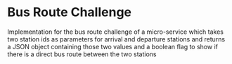 # Bus Route Challenge

Implementation for the bus route challenge of a micro-service which takes two station ids as parameters for arrival and departure stations and returns a JSON object containing those two values and a boolean flag to show if there is a direct bus route between the two stations

